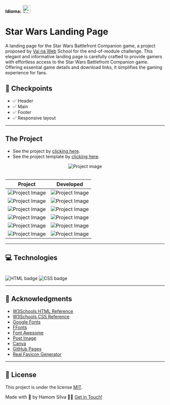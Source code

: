 **Idioma:** 
<kbd title="Switch language">
  <a href="https://github.com/hamomgs/star-wars-landing-page/blob/main/README-ptBR.md" title="Trocar idioma" target="_blank">
    <img width="25em" alt="bandeira do brasil" src="https://i.postimg.cc/kXW8wM7p/download-38.png" />
  </a>
</kbd>

# Star Wars Landing Page

A landing page for the Star Wars Battlefront Companion game, a project proposed by [Vai na Web](https://www.vainaweb.com.br) School for the end-of-module challenge. This elegant and informative landing page is carefully crafted to provide gamers with effortless access to the Star Wars Battlefront Companion game. Offering essential game details and download links, it simplifies the gaming experience for fans.

## 📍 Checkpoints

- ✅ Header
- ✅ Main
- ✅ Footer
- ✅ Responsive layout

---

## The Project

- See the project by [clicking here](https://hamomgs.github.io/star-wars-landing-page/).
- See the project template by [clicking here](https://xd.adobe.com/view/aaf75fc2-eba3-41ec-bc48-de80d0615154-ffa4/).

<div align="center">
 <img src="https://i.postimg.cc/jjLRRTBw/Captura-de-tela-2022-05-22-020537.png" alt="Project image" />
</div>
<br/>

|  Project | Developed |
|----------|-----------------|
| ![Project Image](https://i.postimg.cc/jjLRRTBw/Captura-de-tela-2022-05-22-020537.png) | ![Project Image](https://i.postimg.cc/jjLRRTBw/Captura-de-tela-2022-05-22-020537.png) |
| ![Project Image](https://i.postimg.cc/kX8QYDCj/imagem-2022-05-22-135357606.png) | ![Project Image](https://i.postimg.cc/kX8QYDCj/imagem-2022-05-22-135357606.png) |
| ![Project Image](https://i.postimg.cc/mDfzHyzB/image.png) | ![Project Image](https://i.postimg.cc/mDfzHyzB/image.png) |
| ![Project Image](https://i.postimg.cc/ZnPMSH3R/image.png) | ![Project Image](https://i.postimg.cc/ZnPMSH3R/image.png) |
| ![Project Image](https://i.postimg.cc/NMJDtnCp/imagem-2022-05-22-140050344.png) | ![Project Image](https://i.postimg.cc/NMJDtnCp/imagem-2022-05-22-140050344.png) |
| ![Project Image](https://i.postimg.cc/pdkYQ7vR/imagem-2022-05-22-140137302.png) | ![Project Image](https://i.postimg.cc/pdkYQ7vR/imagem-2022-05-22-140137302.png) |

---

## 💻 Technologies

<div style="display: inline_block"><br>
 <img align="center" alt="HTML badge" src="https://img.shields.io/badge/HTML5-E34F26?style=for-the-badge&logo=html5&logoColor=white" />
 <img align="center" alt="CSS badge" src="https://img.shields.io/badge/CSS3-1572B6?style=for-the-badge&logo=css3&logoColor=white" />
</div>

---

## 💚 Acknowledgments

* [W3Schools HTML Reference](https://www.w3schools.com/tags/)
* [W3Schools CSS Reference](https://www.w3schools.com/cssref/)
* [Google Fonts](https://fonts.google.com)
* [FFonts](www.ffonts.net/)
* [Font Awesome](https://fontawesome.com)
* [Post Image](https://postimages.org)
* [Canva](https://canva.com)
* [GitHub Pages](https://pages.github.com)
* [Real Favicon Generator](https://realfavicongenerator.net)

---

## 📝 License

This project is under the license [MIT](https://github.com/hamomgs/star-wars-landing-page/blob/main/LICENCE.md).

Made with 💙 by Hamom Silva 👋🏽 [Get in Touch!](https://www.linkedin.com/in/hamomgs/)
